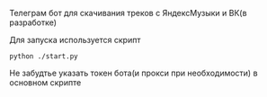 

Телеграм бот для скачивания треков с ЯндексМузыки и ВК(в разработке)

Для запуска используется скрипт 
```
python ./start.py
```
Не забудтье указать токен бота(и прокси при необходимости) в основном скрипте
